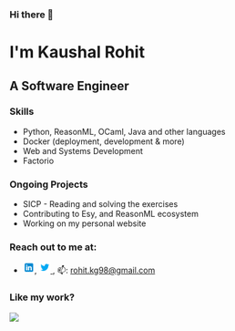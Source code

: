 ### Hi there 👋

I'm Kaushal Rohit
=============

## A Software Engineer

### Skills

- Python, ReasonML, OCaml, Java and other languages
- Docker (deployment, development & more)
- Web and Systems Development
- Factorio

### Ongoing Projects

- SICP - Reading and solving the exercises
- Contributing to Esy, and ReasonML ecosystem
- Working on my personal website

### Reach out to me at:
- [<img alt="Kaushal Rohit | LinkedIN" width="20px" src="https://raw.githubusercontent.com/Hardik0307/Hardik0307/master/assets/icons8-linkedin.svg"/>](https://www.linkedin.com/in/kaushal-g-rohit/), [<img  alt="Kaushal's Twitter" width="20px" src="https://raw.githubusercontent.com/Hardik0307/Hardik0307/master/assets/icons8-twitter.svg" />
](https://twitter.com/rohit_kg98), 📫: rohit.kg98@gmail.com

### Like my work?
[![](https://img.shields.io/static/v1?label=Buy%20Me%20A%20Coffee&message=Donate&style=for-the-badge)](https://rzp.io/l/SxppXXjDnE)

<!--
**rohitkg98/rohitkg98** is a ✨ _special_ ✨ repository because its `README.md` (this file) appears on your GitHub profile.
Here are some ideas to get you started:

- 🔭 I’m currently working on ...
- 🌱 I’m currently learning ...
- 👯 I’m looking to collaborate on ...
- 🤔 I’m looking for help with ...
- 💬 Ask me about ...
- 📫 How to reach me: ...
- 😄 Pronouns: ...
- ⚡ Fun fact: ...
-->
